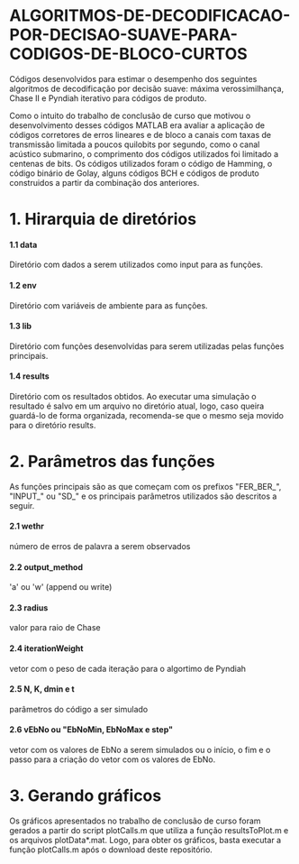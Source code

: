 # ALGORITMOS-DE-DECODIFICACAO-POR-DECISAO-SUAVE-PARA-CODIGOS-DE-BLOCO-CURTOS
Códigos desenvolvidos para estimar o desempenho dos seguintes algoritmos de decodificação por decisão suave: máxima verossimilhança, Chase II e Pyndiah iterativo para códigos de produto.

Como o intuito do trabalho de conclusão de curso que motivou o desenvolvimento desses códigos MATLAB era avaliar a aplicação de códigos corretores de erros lineares e de bloco a canais com taxas de transmissão limitada a poucos quilobits por segundo, como o canal acústico submarino, o comprimento dos códigos utilizados foi limitado a centenas de bits. Os códigos utilizados foram o código de Hamming, o código binário de Golay, alguns códigos BCH e códigos de produto construidos a partir da combinação dos anteriores.

# 1. Hirarquia de diretórios
#### 1.1 data
Diretório com dados a serem utilizados como input para as funções.
#### 1.2 env
Diretório com variáveis de ambiente para as funções.
#### 1.3 lib
Diretório com funções desenvolvidas para serem utilizadas pelas funções principais.
#### 1.4 results
Diretório com os resultados obtidos. Ao executar uma simulação o resultado é salvo em um arquivo no diretório atual, logo, caso queira guardá-lo de forma organizada, recomenda-se que o mesmo seja movido para o diretório results.

# 2. Parâmetros das funções
As funções principais são as que começam com os prefixos "FER_BER_", "INPUT_" ou "SD_" e os principais parâmetros utilizados são descritos a seguir.
#### 2.1 wethr
número de erros de palavra a serem observados
#### 2.2 output_method
'a' ou 'w' (append ou write)
#### 2.3 radius
valor para raio de Chase
#### 2.4 iterationWeight
vetor com o peso de cada iteração para o algortimo de Pyndiah
#### 2.5 N, K, dmin e t
parâmetros do código a ser simulado
#### 2.6 vEbNo ou "EbNoMin, EbNoMax e step"
vetor com os valores de EbNo a serem simulados ou o início, o fim e o passo para a criação do vetor com os valores de EbNo.

# 3. Gerando gráficos
Os gráficos apresentados no trabalho de conclusão de curso foram gerados a partir do script plotCalls.m que utiliza a função resultsToPlot.m e os arquivos plotData*.mat. Logo, para obter os gráficos, basta executar a função plotCalls.m após o download deste repositório.
